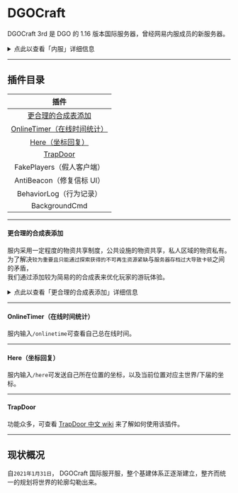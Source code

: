 <!-- DGOCraft/3rd -->

# DGOCraft

DGOCraft 3rd 是 DGO 的 1.16 版本国际服务器，曾经网易内服成员的新服务器。<br/>

<details>
<summary>点此以查看「内服」详细信息</summary>

**可游玩玩家** <br/>
内服成员

**服务器版本** <br/>
`基岩版 1.16.201.02`

**世界设置** <br/>
死亡掉落 / 生物破坏 / 火焰蔓延 / TNT 爆炸 / 开启坐标

**加入「内服」的方式** <br/>
**审核：**满足条件的外服成员，可通过此方式进入内服。 _(详情见 [内服审核流程](notice/join?id=审核流程内服) )_ <br/>
**邀请：**满足条件的内服成员可邀请满足条件的玩家。 _(详情见 [邀请流程](notice/join?id=邀请流程) )_

</details>

---

## 插件目录

|                                    插件                                    |
| :------------------------------------------------------------------------: |
|          [更合理的合成表添加](DGOCraft/3rd?id=更合理的合成表添加)          |
| [OnlineTimer（在线时间统计）](DGOCraft/3rd?id=onlinetimer（在线时间统计）) |
|            [Here（坐标回复）](DGOCraft/3rd?id=here（坐标回复）)            |
|                    [TrapDoor](DGOCraft/3rd?id=trapdoor)                    |
|                         FakePlayers（假人客户端）                          |
|                         AntiBeacon（修复信标 UI）                          |
|                          BehaviorLog（行为记录）                           |
|                               BackgroundCmd                                |

---

#### 更合理的合成表添加

服内采用一定程度的物资共享制度，公共设施的物资共享，私人区域的物资私有。<br/>
为了解决`较为重要且只能通过探索获得的不可再生资源紧缺`与`服务器存档过大导致卡顿`之间的矛盾，<br/>
我们通过添加较为简易的的合成表来优化玩家的游玩体验。

<details>
<summary>点此以查看「更合理的合成表添加」详细信息</summary>

|        |   鞘翅   |        |
| :----: | :------: | :----: |
| 幻翼膜 | 下界之星 | 幻翼膜 |
| 幻翼膜 |    /     | 幻翼膜 |
| 幻翼膜 |    /     | 幻翼膜 |

|        | 潜影壳 |        |
| :----: | :----: | :----: |
| 紫珀块 | 紫珀块 | 紫珀块 |
| 紫珀块 |        | 紫珀块 |
|   /    |   /    |   /    |

|        |  海绵  |        |
| :----: | :----: | :----: |
| 粘液球 | 粘液球 | 粘液球 |
| 粘液球 |  羊毛  | 粘液球 |
| 粘液球 | 粘液球 | 粘液球 |

</details>

---

#### OnlineTimer（在线时间统计）

服内输入`/onlinetime`可查看自己总在线时间。

---

#### Here（坐标回复）

服内输入`/here`可发送自己所在位置的坐标，以及当前位置对应主世界/下届的坐标。

---

#### TrapDoor

功能众多，可查看 [TrapDoor 中文 wiki](https://github.com/hhhxiao/TrapDoor/wiki/3.-%E5%8A%9F%E8%83%BD) 来了解如何使用该插件。

---

## 现状概况

自`2021年1月31日`， DGOCraft 国际服开服，整个基建体系正逐渐建立，整齐而统一的规划将世界的轮廓勾勒出来。
